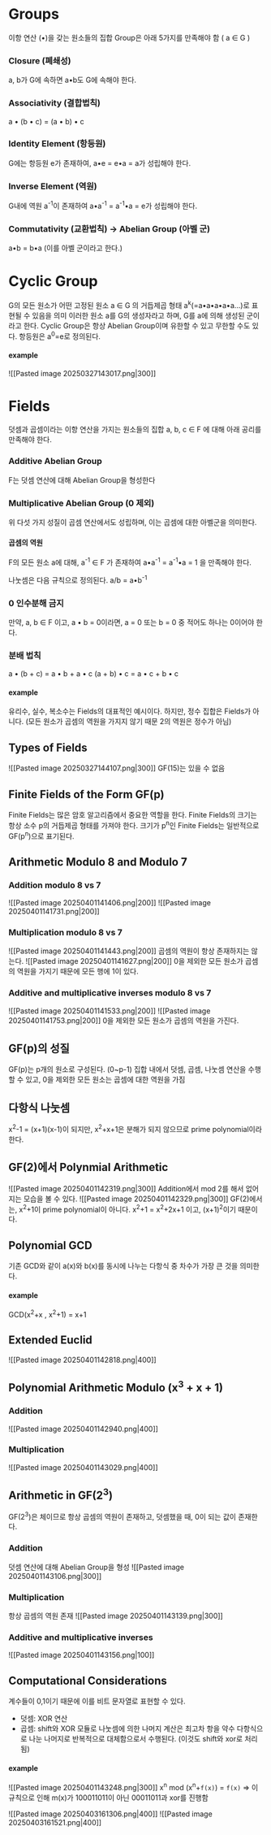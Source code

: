 # Groups
이항 연산 (•)을 갖는 원소들의 집합
Group은 아래 5가지를 만족해야 함 ( a ∈ G )
### Closure (폐쇄성)
a, b가 G에 속하면 a•b도 G에 속해야 한다.
### Associativity (결합법칙)
a • (b • c) = (a • b) • c
### Identity Element (항등원)
G에는 항등원 e가 존재하여,  a•e = e•a = a가 성립해야 한다.
### Inverse Element (역원)
G내에 역원 a<sup>-1</sup>이 존재하여 a•a<sup>-1</sup> = a<sup>-1</sup>•a = e가 성립해야 한다.
### Commutativity (교환법칙) -> Abelian Group (아벨 군)
a•b = b•a (이를 아벨 군이라고 한다.)
# Cyclic Group
G의 모든 원소가 어떤 고정된 원소 a ∈ G 의 거듭제곱 형태 a<sup>k</sup>(=a•a•a•a•a...)로 표현될 수 있음을 의미
이러한 원소 a를 G의 생성자라고 하며, G를 a에 의해 생성된 군이라고 한다.
Cyclic Group은 항상 Abelian Group이며 유한할 수 있고 무한할 수도 있다.
항등원은 a<sup>0</sup>=e로 정의된다.
#### example
![[Pasted image 20250327143017.png|300]]
# Fields
덧셈과 곱셈이라는 이항 연산을 가지는 원소들의 집합
a, b, c ∈ F 에 대해 아래 공리를 만족해야 한다.
### Additive Abelian Group
F는 덧셈 연산에 대해 Abelian Group을 형성한다
### Multiplicative Abelian Group (0 제외)
위 다섯 가지 성질이 곱셈 연산에서도 성립하며, 이는 곱셈에 대한 아벨군을 의미한다.
#### 곱셈의 역원
F의 모든 원소 a에 대해, a<sup>-1</sup> ∈ F 가 존재하여 
a•a<sup>-1</sup> = a<sup>-1</sup>•a = 1
을 만족해야 한다.

나눗셈은 다음 규칙으로 정의된다.
a/b = a•b<sup>-1</sup>
### 0 인수분해 금지
만약, a, b ∈ F 이고, a • b = 0이라면, 
a = 0 또는 b = 0 중 적어도 하나는 0이어야 한다.
### 분배 법칙
a • (b + c) = a • b + a • c
(a + b) • c = a • c + b • c
#### example
유리수, 실수, 복소수는 Fields의 대표적인 예시이다.
하지만, 정수 집합은 Fields가 아니다. (모든 원소가 곱셈의 역원을 가지지 않기 때문 2의 역원은 정수가 아님)
## Types of Fields
![[Pasted image 20250327144107.png|300]]
GF(15)는 있을 수 없음
## Finite Fields of the Form GF(p)
Finite Fields는 많은 암호 알고리즘에서 중요한 역할을 한다.
Finite Fields의 크기는 항상 소수 p의 거듭제곱 형태를 가져야 한다.
크기가 p<sup>n</sup>인 Finite Fields는 일반적으로 GF(p<sup>n</sup>)으로 표기된다.
## Arithmetic Modulo 8 and Modulo 7
### Addition modulo 8 vs 7
![[Pasted image 20250401141406.png|200]]
![[Pasted image 20250401141731.png|200]]
### Multiplication modulo 8 vs 7
![[Pasted image 20250401141443.png|200]]
곱셈의 역원이 항상 존재하지는 않는다.
![[Pasted image 20250401141627.png|200]]
0을 제외한 모든 원소가 곱셈의 역원을 가지기 때문에 모든 행에 1이 있다.
### Additive and multiplicative inverses modulo 8 vs 7
![[Pasted image 20250401141533.png|200]]
![[Pasted image 20250401141753.png|200]]
0을 제외한 모든 원소가 곱셈의 역원을 가진다.
## GF(p)의 성질
GF(p)는 p개의 원소로 구성된다. (0~p-1)
집합 내에서 덧셈, 곱셈, 나눗셈 연산을 수행할 수 있고, 0을 제외한 모든 원소는 곱셈에 대한 역원을 가짐
## 다항식 나눗셈
x<sup>2</sup>-1 = (x+1)(x-1)이 되지만, x<sup>2</sup>+x+1은 분해가 되지 않으므로 prime polynomial이라 한다.
## GF(2)에서 Polynmial Arithmetic
![[Pasted image 20250401142319.png|300]]
Addition에서 mod 2를 해서 없어지는 모습을 볼 수 있다.
![[Pasted image 20250401142329.png|300]]
GF(2)에서는, x<sup>2</sup>+1이 prime polynomial이 아니다.
x<sup>2</sup>+1 = x<sup>2</sup>+2x+1 이고, (x+1)<sup>2</sup>이기 때문이다.
## Polynomial GCD
기존 GCD와 같이 a(x)와 b(x)를 동시에 나누는 다항식 중 차수가 가장 큰 것을 의미한다.
#### example
GCD(x<sup>2</sup>+x , x<sup>2</sup>+1) = x+1
## Extended Euclid
![[Pasted image 20250401142818.png|400]]
## Polynomial Arithmetic Modulo (x<sup>3</sup> + x + 1)
### Addition
![[Pasted image 20250401142940.png|400]]
### Multiplication
![[Pasted image 20250401143029.png|400]]
## Arithmetic in GF(2<sup>3</sup>)
GF(2<sup>3</sup>)은 체이므로 항상 곱셈의 역원이 존재하고, 덧셈했을 때, 0이 되는 값이 존재한다.
### Addition
덧셈 연산에 대해 Abelian Group을 형성
![[Pasted image 20250401143106.png|300]]
### Multiplication
항상 곱셈의 역원 존재
![[Pasted image 20250401143139.png|300]]
### Additive and multiplicative inverses
![[Pasted image 20250401143156.png|100]]
## Computational Considerations
계수들이 0,1이기 때문에 이를 비트 문자열로 표현할 수 있다.
- 덧셈: XOR 연산
- 곱셈: shift와 XOR
모듈로 나눗셈에 의한 나머지 계산은 최고차 항을 약수 다항식으로 나눈 나머지로 반복적으로 대체함으로서 수행된다. (이것도 shift와 xor로 처리됨)
#### example
![[Pasted image 20250401143248.png|300]]
x<sup>n</sup> mod (x<sup>n</sup>+`f(x)`) = `f(x)` 
=> 이 규칙으로 인해 m(x)가 100011011이 아닌 00011011과 xor를 진행함

![[Pasted image 20250403161306.png|400]]
![[Pasted image 20250403161521.png|400]]
